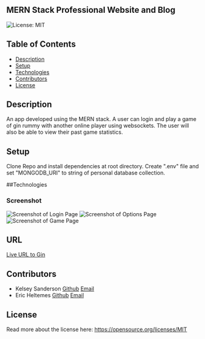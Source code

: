 ## MERN Stack Professional Website and Blog
![License: MIT](https://img.shields.io/badge/License-MIT-yellow.svg)

## Table of Contents
* [Description](README.md#Description)
* [Setup](README.md#Setup)
* [Technologies](README.md#Technologies)
* [Contributors](READ.md#Contributors)
* [License](README.md#License)

## Description
An app developed using the MERN stack. A user can login and play a game of gin rummy with another online player using websockets. The user will also be able to view their past game statistics.

## Setup
Clone Repo and install dependencies at root directory. Create ".env" file and set "MONGODB_URI" to string of personal database collection.

##Technologies

### Screenshot 
![Screenshot of Login Page](./screenshots/)
![Screenshot of Options Page](./screenshots/)
![Screenshot of Game Page](./screenshots/)

## URL
[Live URL to Gin](https://)

## Contributors
* Kelsey Sanderson [Github](https://github.com/kelseysanderson)  [Email](mailto:kelseyschreifels@gmail.com)
* Eric Heltemes [Github](https://github.com/erheltemes)  [Email](mailto:e.heltemes83@gmail.com)

## License
Read more about the license here:
https://opensource.org/licenses/MIT
